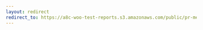 ```yaml
---
layout: redirect
redirect_to: https://a8c-woo-test-reports.s3.amazonaws.com/public/pr-merge/42684/e2e/index.html
---
```

